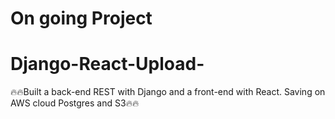 # On going Project

# Django-React-Upload-
🔥🔥Built a back-end REST with Django and a front-end with React. Saving on AWS cloud Postgres and S3🔥🔥
